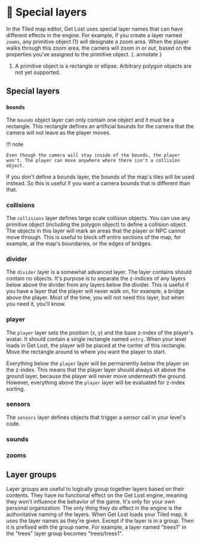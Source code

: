 # 🧅 Special layers

In the Tiled map editor, Get Lost uses special layer names that can have different effects in the engine. For example, if you create a layer named `zooms`, any primitive object (1) will designate a zoom area. When the player walks through this zoom area, the camera will zoom in or out, based on the properties you've assigned to the primitive object.
{ .annotate }

1. A primitive object is a rectangle or ellipse. Arbitrary polygon objects are not yet supported.

## Special layers

### `bounds`

The `bounds` object layer can only contain one object and it must be a rectangle. This rectangle defines an artificial bounds for the camera that the camera will not leave as the player moves.

!!! note

    Even though the camera will stay inside of the bounds, the player won't. The player can move anywhere where there isn't a collision object.

If you don't define a bounds layer, the bounds of the map's tiles will be used instead. So this is useful if you want a camera bounds that is different than that.

### collisions

The `collisions` layer defines large scale collision objects. You can use any primitive object (including the polygon object) to define a collision object. The objects in this layer will mark an areas that the player or NPC cannot move through. This is useful to block off entire sections of the map, for example, at the map's boundaries, or the edges of bridges.

### divider

The `divider` layer is a somewhat advanced layer. The layer contains should contain no objects. It's purpose is to separate the z-indices of any layers below above the divider from any layers below the divider. This is useful if you have a layer that the player will never walk on, for example, a bridge above the player. Most of the time, you will not need this layer, but when you need it, you'll know.

### player

The `player` layer sets the position (x, y) and the base z-index of the player's avatar. It should contain a single rectangle named `entry`. When your level loads in Get Lost, the player will be placed at the center of this rectangle. Move the rectangle around to where you want the player to start.

Everything below the `player` layer will be permanently below the player on the z-index. This means that the player layer should always sit above the ground layer, because the player will never move underneath the ground. However, everything above the `player` layer will be evaluated for z-index sorting.

### sensors

The `sensors` layer defines objects that trigger a sensor call in your level's code.

### sounds

### zooms

## Layer groups

Layer groups are useful to logically group together layers based on their contents. They have no functional effect on the Get Lost engine, meaning they won't influence the behavior of the game. It's only for your own personal organization. The only thing they do effect in the engine is the authoritative naming of the layers. When Get Lost loads your Tiled map, it uses the layer names as they're given. Except if the layer is in a group. Then it is prefixed with the group name. For example, a layer named "trees1" in the "trees" layer group becomes "trees/trees1".

